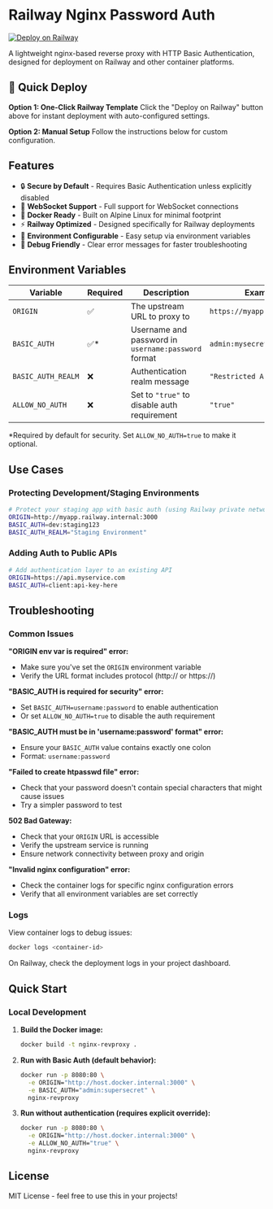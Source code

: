 # Railway Nginx Password Auth

[![Deploy on Railway](https://railway.com/button.svg)](https://railway.com/deploy/iC1z8D?referralCode=Dk06R-&utm_medium=integration&utm_source=template&utm_campaign=generic)

A lightweight nginx-based reverse proxy with HTTP Basic Authentication, designed for deployment on Railway and other container platforms.

## 🚀 Quick Deploy

**Option 1: One-Click Railway Template**
Click the "Deploy on Railway" button above for instant deployment with auto-configured settings.

**Option 2: Manual Setup**
Follow the instructions below for custom configuration.

## Features

- 🔒 **Secure by Default** - Requires Basic Authentication unless explicitly disabled
- 🚀 **WebSocket Support** - Full support for WebSocket connections
- 🐳 **Docker Ready** - Built on Alpine Linux for minimal footprint
- ⚡ **Railway Optimized** - Designed specifically for Railway deployments
- 🔧 **Environment Configurable** - Easy setup via environment variables
- 🐛 **Debug Friendly** - Clear error messages for faster troubleshooting

## Environment Variables

| Variable           | Required | Description                                         | Example                     |
| ------------------ | -------- | --------------------------------------------------- | --------------------------- |
| `ORIGIN`           | ✅       | The upstream URL to proxy to                        | `https://myapp.railway.app` |
| `BASIC_AUTH`       | ✅\*     | Username and password in `username:password` format | `admin:mysecretpass`        |
| `BASIC_AUTH_REALM` | ❌       | Authentication realm message                        | `"Restricted Area"`         |
| `ALLOW_NO_AUTH`    | ❌       | Set to `"true"` to disable auth requirement         | `"true"`                    |

\*Required by default for security. Set `ALLOW_NO_AUTH=true` to make it optional.

## Use Cases

### Protecting Development/Staging Environments

```bash
# Protect your staging app with basic auth (using Railway private networking)
ORIGIN=http://myapp.railway.internal:3000
BASIC_AUTH=dev:staging123
BASIC_AUTH_REALM="Staging Environment"
```

### Adding Auth to Public APIs

```bash
# Add authentication layer to an existing API
ORIGIN=https://api.myservice.com
BASIC_AUTH=client:api-key-here
```

## Troubleshooting

### Common Issues

**"ORIGIN env var is required" error:**

- Make sure you've set the `ORIGIN` environment variable
- Verify the URL format includes protocol (http:// or https://)

**"BASIC_AUTH is required for security" error:**

- Set `BASIC_AUTH=username:password` to enable authentication
- Or set `ALLOW_NO_AUTH=true` to disable the auth requirement

**"BASIC_AUTH must be in 'username:password' format" error:**

- Ensure your `BASIC_AUTH` value contains exactly one colon
- Format: `username:password`

**"Failed to create htpasswd file" error:**

- Check that your password doesn't contain special characters that might cause issues
- Try a simpler password to test

**502 Bad Gateway:**

- Check that your `ORIGIN` URL is accessible
- Verify the upstream service is running
- Ensure network connectivity between proxy and origin

**"Invalid nginx configuration" error:**

- Check the container logs for specific nginx configuration errors
- Verify that all environment variables are set correctly

### Logs

View container logs to debug issues:

```bash
docker logs <container-id>
```

On Railway, check the deployment logs in your project dashboard.

## Quick Start

### Local Development

1. **Build the Docker image:**

   ```bash
   docker build -t nginx-revproxy .
   ```

2. **Run with Basic Auth (default behavior):**

   ```bash
   docker run -p 8080:80 \
     -e ORIGIN="http://host.docker.internal:3000" \
     -e BASIC_AUTH="admin:supersecret" \
     nginx-revproxy
   ```

3. **Run without authentication (requires explicit override):**
   ```bash
   docker run -p 8080:80 \
     -e ORIGIN="http://host.docker.internal:3000" \
     -e ALLOW_NO_AUTH="true" \
     nginx-revproxy
   ```

## License

MIT License - feel free to use this in your projects!
